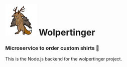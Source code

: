 # <img src="logo.png" width="100"/> Wolpertinger
### Microservice to order custom shirts :shirt:
This is the Node.js backend for the wolpertinger project.

